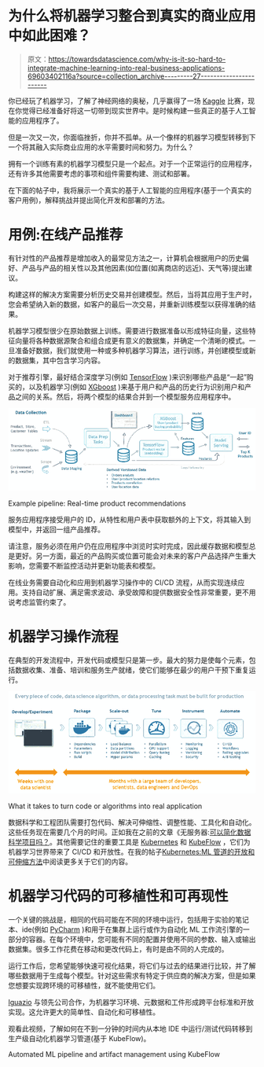 # 为什么将机器学习整合到真实的商业应用中如此困难？

> 原文：<https://towardsdatascience.com/why-is-it-so-hard-to-integrate-machine-learning-into-real-business-applications-69603402116a?source=collection_archive---------27----------------------->

你已经玩了机器学习，了解了神经网络的奥秘，几乎赢得了一场 [Kaggle](https://www.kaggle.com/) 比赛，现在你觉得已经准备好将这一切带到现实世界中。是时候构建一些真正的基于人工智能的应用程序了。

但是一次又一次，你面临挫折，你并不孤单。从一个像样的机器学习模型转移到下一个将其融入实际商业应用的水平需要时间和努力。为什么？

拥有一个训练有素的机器学习模型只是一个起点。对于一个正常运行的应用程序，还有许多其他需要考虑的事项和组件需要构建、测试和部署。

在下面的帖子中，我将展示一个真实的基于人工智能的应用程序(基于一个真实的客户用例)，解释挑战并提出简化开发和部署的方法。

# 用例:在线产品推荐

有针对性的产品推荐是增加收入的最常见方法之一，计算机会根据用户的历史偏好、产品与产品的相关性以及其他因素(如位置(如离商店的远近)、天气等)提出建议。

构建这样的解决方案需要分析历史交易并创建模型。然后，当将其应用于生产时，您会希望纳入新的数据，如客户的最后一次交易，并重新训练模型以获得准确的结果。

机器学习模型很少在原始数据上训练。需要进行数据准备以形成特征向量，这些特征向量将各种数据源聚合和组合成更有意义的数据集，并确定一个清晰的模式。一旦准备好数据，我们就使用一种或多种机器学习算法，进行训练，并创建模型或新的数据集，其中包含学习内容。

对于推荐引擎，最好结合深度学习(例如 [TensorFlow](https://www.tensorflow.org/) )来识别哪些产品是“一起”购买的，以及机器学习(例如 [XGboost](https://xgboost.readthedocs.io/en/latest/) )来基于用户和产品的历史行为识别用户和产品之间的关系。然后，将两个模型的结果合并到一个模型服务应用程序中。

![](img/5832f5be356911783aced2bd6da3b6b4.png)

Example pipeline: Real-time product recommendations

服务应用程序接受用户的 ID，从特性和用户表中获取额外的上下文，将其输入到模型中，并返回一组产品推荐。

请注意，服务必须在用户仍在应用程序中浏览时实时完成，因此缓存数据和模型总是更好。另一方面，最近的产品购买或位置可能会对未来的客户产品选择产生重大影响，您需要不断监控活动并更新功能表和模型。

在线业务需要自动化和应用到机器学习操作中的 CI/CD 流程，从而实现连续应用。支持自动扩展、满足需求波动、承受故障和提供数据安全性非常重要，更不用说考虑监管约束了。

# 机器学习操作流程

在典型的开发流程中，开发代码或模型只是第一步。最大的努力是使每个元素，包括数据收集、准备、培训和服务生产就绪，使它们能够在最少的用户干预下重复运行。

![](img/15a860c1f976823255b7f54df795a45a.png)

What it takes to turn code or algorithms into real application

数据科学和工程团队需要打包代码、解决可伸缩性、调整性能、工具化和自动化。这些任务现在需要几个月的时间。正如我在之前的文章《无服务器:[可以简化数据科学项目吗？](https://www.iguazio.com/serverless-can-it-simplify-data-science-projects/)。其他需要记住的重要工具是 [Kubernetes](https://kubernetes.io/) 和 [KubeFlow](https://www.kubeflow.org/) ，它们为机器学习世界带来了 CI/CD 和开放性。在我的帖子[Kubernetes:ML 管道的开放和可伸缩方法](https://www.iguazio.com/kubernetes-the-open-scalable-approach-to-ml-pipelines/)中阅读更多关于它们的内容。

# 机器学习代码的可移植性和可再现性

一个关键的挑战是，相同的代码可能在不同的环境中运行，包括用于实验的笔记本、ide(例如 [PyCharm](https://www.jetbrains.com/pycharm/) )和用于在集群上运行或作为自动化 ML 工作流引擎的一部分的容器。在每个环境中，您可能有不同的配置并使用不同的参数、输入或输出数据集。很多工作花费在移动和更改代码上，有时是由不同的人完成的。

运行工作后，您希望能够快速可视化结果，将它们与过去的结果进行比较，并了解哪些数据用于生成每个模型。针对这些需求有特定于供应商的解决方案，但是如果您想要实现跨环境的可移植性，就不能使用它们。

[Iguazio](https://www.iguazio.com/kubernetes-the-open-scalable-approach-to-ml-pipelines/) 与领先公司合作，为机器学习环境、元数据和工件形成跨平台标准和开放实现。这允许更大的简单性、自动化和可移植性。

观看此视频，了解如何在不到一分钟的时间内从本地 IDE 中运行/测试代码转移到生产级自动化机器学习管道(基于 KubeFlow)。

Automated ML pipeline and artifact management using KubeFlow